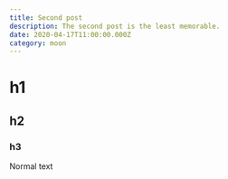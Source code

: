```yaml
---
title: Second post
description: The second post is the least memorable.
date: 2020-04-17T11:00:00.000Z
category: moon
---
```


# h1

## h2

### h3

Normal text
